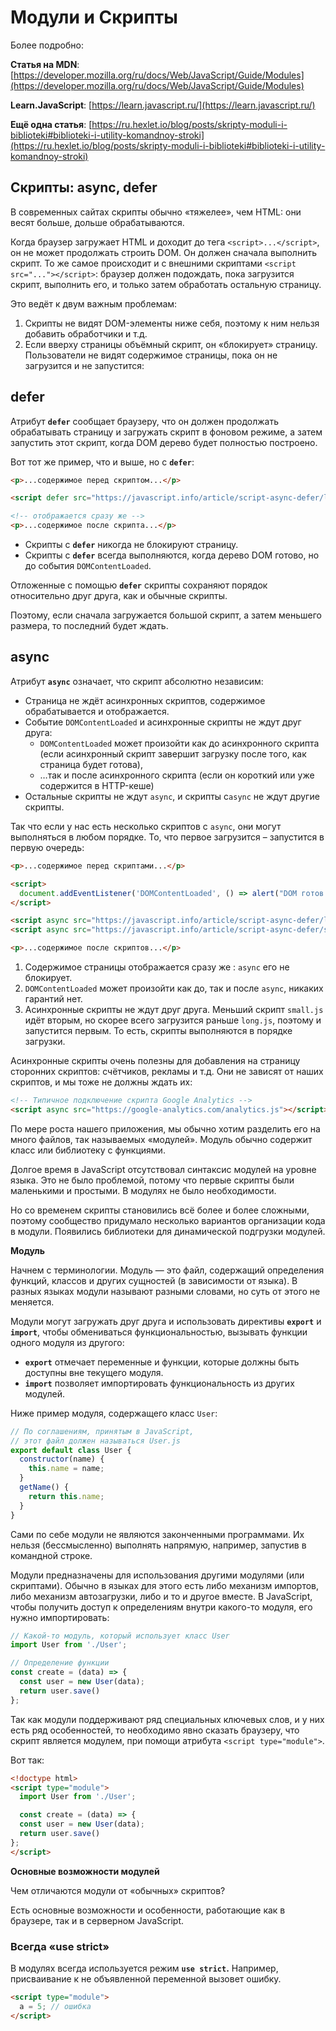 # Модули и Cкрипты

Более подробно:

**Статья на MDN**: [https://developer.mozilla.org/ru/docs/Web/JavaScript/Guide/Modules](https://developer.mozilla.org/ru/docs/Web/JavaScript/Guide/Modules)

**Learn.JavaScript**:  [https://learn.javascript.ru/](https://learn.javascript.ru/)

**Ещё одна статья**: [https://ru.hexlet.io/blog/posts/skripty-moduli-i-biblioteki#biblioteki-i-utility-komandnoy-stroki](https://ru.hexlet.io/blog/posts/skripty-moduli-i-biblioteki#biblioteki-i-utility-komandnoy-stroki)

## **Скрипты: async, defer**

В современных сайтах скрипты обычно «тяжелее», чем HTML: они весят больше, дольше обрабатываются.

Когда браузер загружает HTML и доходит до тега `<script>...</script>`, он не может продолжать строить DOM. Он должен сначала выполнить скрипт. То же самое происходит и с внешними скриптами `<script src="..."></script>`: браузер должен подождать, пока загрузится скрипт, выполнить его, и только затем обработать остальную страницу.

Это ведёт к двум важным проблемам:

1. Скрипты не видят DOM-элементы ниже себя, поэтому к ним нельзя добавить обработчики и т.д.
2. Если вверху страницы объёмный скрипт, он «блокирует» страницу. Пользователи не видят содержимое страницы, пока он не загрузится и не запустится:

## **defer**

Атрибут **`defer`** сообщает браузеру, что он должен продолжать обрабатывать страницу и загружать скрипт в фоновом режиме, а затем запустить этот скрипт, когда DOM дерево будет полностью построено.

Вот тот же пример, что и выше, но с **`defer`**:

```html
<p>...содержимое перед скриптом...</p>

<script defer src="https://javascript.info/article/script-async-defer/long.js?speed=1"></script>

<!-- отображается сразу же -->
<p>...содержимое после скрипта...</p>
```

- Скрипты с **`defer`** никогда не блокируют страницу.
- Скрипты с **`defer`** всегда выполняются, когда дерево DOM готово, но до события `DOMContentLoaded`.

Отложенные с помощью **`defer`** скрипты сохраняют порядок относительно друг друга, как и обычные скрипты.

Поэтому, если сначала загружается большой скрипт, а затем меньшего размера, то последний будет ждать.

## **async**

Атрибут **`async`** означает, что скрипт абсолютно независим:

- Страница не ждёт асинхронных скриптов, содержимое обрабатывается и отображается.
- Событие `DOMContentLoaded` и асинхронные скрипты не ждут друг друга:
    - `DOMContentLoaded` может произойти как до асинхронного скрипта (если асинхронный скрипт завершит загрузку после того, как страница будет готова),
    - …так и после асинхронного скрипта (если он короткий или уже содержится в HTTP-кеше)
- Остальные скрипты не ждут `async`, и скрипты c`async` не ждут другие скрипты.

Так что если у нас есть несколько скриптов с `async`, они могут выполняться в любом порядке. То, что первое загрузится – запустится в первую очередь:

```html
<p>...содержимое перед скриптами...</p>

<script>
  document.addEventListener('DOMContentLoaded', () => alert("DOM готов!"));
</script>

<script async src="https://javascript.info/article/script-async-defer/long.js"></script>
<script async src="https://javascript.info/article/script-async-defer/small.js"></script>

<p>...содержимое после скриптов...</p>
```

1. Содержимое страницы отображается сразу же : `async` его не блокирует.
2. `DOMContentLoaded` может произойти как до, так и после `async`, никаких гарантий нет.
3. Асинхронные скрипты не ждут друг друга. Меньший скрипт `small.js` идёт вторым, но скорее всего загрузится раньше `long.js`, поэтому и запустится первым. То есть, скрипты выполняются в порядке загрузки.

Асинхронные скрипты очень полезны для добавления на страницу сторонних скриптов: счётчиков, рекламы и т.д. Они не зависят от наших скриптов, и мы тоже не должны ждать их:

```html
<!-- Типичное подключение скрипта Google Analytics -->
<script async src="https://google-analytics.com/analytics.js"></script>
```

По мере роста нашего приложения, мы обычно хотим разделить его на много файлов, так называемых «модулей». Модуль обычно содержит класс или библиотеку с функциями.

Долгое время в JavaScript отсутствовал синтаксис модулей на уровне языка. Это не было проблемой, потому что первые скрипты были маленькими и простыми. В модулях не было необходимости.

Но со временем скрипты становились всё более и более сложными, поэтому сообщество придумало несколько вариантов организации кода в модули. Появились библиотеки для динамической подгрузки модулей.

**Модуль**

Начнем с терминологии. Модуль — это файл, содержащий определения функций, классов и других сущностей (в зависимости от языка). 
В разных языках модули называют разными словами, но суть от этого не меняется.

Модули могут загружать друг друга и использовать директивы **`export`** и **`import`**, чтобы обмениваться функциональностью, вызывать функции одного модуля из другого:

- **`export`** отмечает переменные и функции, которые должны быть доступны вне текущего модуля.
- **`import`** позволяет импортировать функциональность из других модулей.

Ниже пример модуля, содержащего класс `User`:

```js
// По соглашениям, принятым в JavaScript,
// этот файл должен называться User.js
export default class User {
  constructor(name) {
    this.name = name;
  }
  getName() {
    return this.name;
  }
}
```

Сами по себе модули не являются законченными программами. Их нельзя (бессмысленно) выполнять напрямую, например, запустив в командной строке.

Модули предназначены для использования другими модулями (или скриптами). Обычно в языках для этого есть либо механизм импортов, либо механизм автозагрузки, либо и то и другое вместе. В JavaScript, чтобы получить доступ к определениям внутри какого-то модуля, его нужно импортировать:

```js
// Какой-то модуль, который использует класс User
import User from './User';

// Определение функции
const create = (data) => {
  const user = new User(data);
  return user.save()
};
```

Так как модули поддерживают ряд специальных ключевых слов, и у них есть ряд особенностей, то необходимо явно сказать браузеру, что скрипт является модулем, при помощи атрибута `<script type="module">`.

Вот так:

```html
<!doctype html>
<script type="module">
  import User from './User';

  const create = (data) => {
  const user = new User(data);
  return user.save()
};
</script>
```

**Основные возможности модулей**

Чем отличаются модули от «обычных» скриптов?

Есть основные возможности и особенности, работающие как в браузере, так и в серверном JavaScript.

### Всегда «use strict»

В модулях всегда используется режим **`use strict`.** Например, присваивание к не объявленной переменной вызовет ошибку.

```html
<script type="module">
  a = 5; // ошибка
</script>
```
